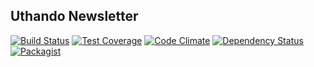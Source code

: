 Uthando Newsletter
------------------

[![Build Status](https://travis-ci.org/uthando-cms/uthando-newsletter.svg?branch=master)](https://travis-ci.org/uthando-cms/uthando-newsletter)
[![Test Coverage](https://codeclimate.com/github/uthando-cms/uthando-newsletter/badges/coverage.svg)](https://codeclimate.com/github/uthando-cms/uthando-newsletter/coverage)
[![Code Climate](https://codeclimate.com/github/uthando-cms/uthando-newsletter/badges/gpa.svg)](https://codeclimate.com/github/uthando-cms/uthando-newsletter)
[![Dependency Status](https://www.versioneye.com/user/projects/55f2d240d4d204001e000116/badge.svg?style=flat)](https://www.versioneye.com/user/projects/55f2d240d4d204001e000116)
[![Packagist](https://img.shields.io/packagist/v/uthando-cms/uthando-newsletter.svg)](https://packagist.org/packages/uthando-cms/uthando-newsletter)
